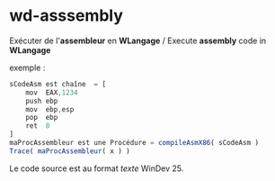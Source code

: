 # wd-asssembly
Exécuter de l'**assembleur** en **WLangage** / Execute **assembly** code in **WLangage**

exemple :
```javascript
sCodeAsm est chaîne  = [
	mov	 EAX,1234
	push ebp
	mov  ebp,esp
	pop  ebp 
	ret  8
]
maProcAssembleur est une Procédure = compileAsmX86( sCodeAsm )
Trace( maProcAssembleur( x ) )
```

Le code source est au format *texte* WinDev 25.

